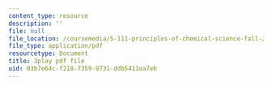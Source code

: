 ```yaml
---
content_type: resource
description: ''
file: null
file_location: /coursemedia/5-111-principles-of-chemical-science-fall-2008/03b7e64cf21873599731ddb5411ea7eb_ZjVicrRxFtM.pdf
file_type: application/pdf
resourcetype: Document
title: 3play pdf file
uid: 03b7e64c-f218-7359-9731-ddb5411ea7eb
---
```

